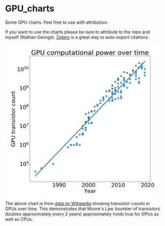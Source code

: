 # GPU_charts
Some GPU charts.  Feel free to use with attribution.

If you want to use the charts please be sure to attribute to the repo and myself (Nathan George).  [Zotero](http://www.zotero.org) is a great way to auto-export citations.

![Moore's law with GPUs](images/gpu_moores_law_2019-08-08.png)
The above chart is from [data on Wikipedia](https://en.wikipedia.org/wiki/Transistor_count#GPUs) showing transistor counts in GPUs over time.  This demonstrates that Moore's Law (number of transistors doubles approximately every 2 years) approximately holds true for GPUs as well as CPUs.  